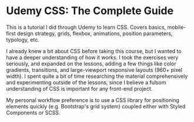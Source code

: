 # Udemy CSS: The Complete Guide

This is a tutorial I did through Udemy to learn CSS. Covers basics, mobile-first design strategy, grids, flexbox, animations, position parameters, typology, etc.

I already knew a bit about CSS before taking this course, but I wanted to have a deeper understanding of how it works. I took the exercises very seriously, and expanded on the lessons, adding a few things like color gradients, transitions, and large-viewport responsive layouts (960+ pixel width). I spent quite a bit of time researching the material comprehensively and experimenting outside of the lessons, since I believe a fulsom understanding of CSS is important for any front-end project.

My personal workflow preference is to use a CSS library for positioning elements quickly (e.g. Bootstrap's grid system) coupled either with Styled Components or SCSS.
